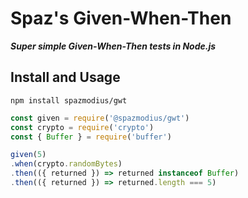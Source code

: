 # Spaz's Given-When-Then

***Super simple Given-When-Then tests in Node.js***

## Install and Usage

`npm install spazmodius/gwt`

```js
const given = require('@spazmodius/gwt')
const crypto = require('crypto')
const { Buffer } = require('buffer')

given(5)
.when(crypto.randomBytes)
.then(({ returned }) => returned instanceof Buffer)
.then(({ returned }) => returned.length === 5)
```